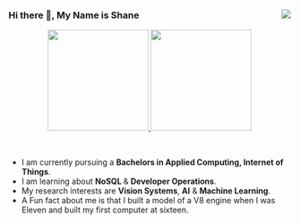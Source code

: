 ### Hi there 👋, My Name is Shane <img align="right" src="https://komarev.com/ghpvc/?username=ShaneWhitmore&style=flat-square">

<!--
**ShaneWhitmore/ShaneWhitmore** is a ✨ _special_ ✨ repository because its `README.md` (this file) appears on your GitHub profile.
-->

<p align="center">
<a href="https://github.com/ShaneWhitmore">
  <img height="180em" src="https://github-readme-stats-eight-theta.vercel.app/api?username=ShaneWhitmore&show_icons=true&include_all_commits=true&count_private=true"/>
  <img height="180em" src="https://github-readme-stats-eight-theta.vercel.app/api/top-langs/?username=ShaneWhitmore&layout=compact&langs_count=8&include_all_commits=true&count_private=true"/>
</a>
</p>

<br>

- I am currently pursuing a <strong>Bachelors in Applied Computing, Internet of Things</strong>.
- I am learning about <strong>NoSQL </strong> & <strong>Developer Operations</strong>.
- My research interests are <strong>Vision Systems</strong>, <strong>AI</strong> & <strong>Machine Learning</strong>.
- A Fun fact about me is that I built a model of a V8 engine when I was Eleven and built my first computer at sixteen.




